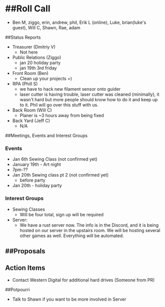 ##Roll Call
=========
- Ben M, ziggo, erin, andrew, phil, Erik L (online), Luke, brian(luke's guest), Will C, Shawn, Rae, adam

##Status Reports
- Treasurer (Dmitriy V)
  - Not here
- Public Relations (Ziggo)
  - jan 20 holiday party
  - jan 19th 3rd friday
- Front Room (Ben)
  - Clean up your projects =)
- RPA (Phill S)
  - we have to hack new filament sensor onto guider
  - laser cutter is having trouble, laser cutter was cleaned (minimally), it wasn't hard but more people should know how to do it and keep up to it. Phil will go over this stuff with us.
- Back Room (Will C)
  - Planer is ~3 hours away from being fixed
- Back Yard (Jeff C)
  - N/A

##Meetings, Events and Interest Groups

### Events
 - Jan 6th Sewing Class (not confirmed yet)
 - January 19th - Art night
  - 7pm-??  
 - Jan 20th Sewing class pt 2 (not confirmed yet)
   - before party
 - Jan 20th - holiday party


### Interest Groups

 - Sewing Classes
   - Will be four total, sign up will be required
 - Server:
   - We have a rust server now. The info is in the Discord, and it is being hosted on our server in the upstairs room. We will be hosting several other games as well. Everything will be automated.

##Proposals
  -

## Action Items
 - Contact Western Digital for additional hard drives (Someone from PR)

##Potpourri
  - Talk to Shawn if you want to be more involved in Server
